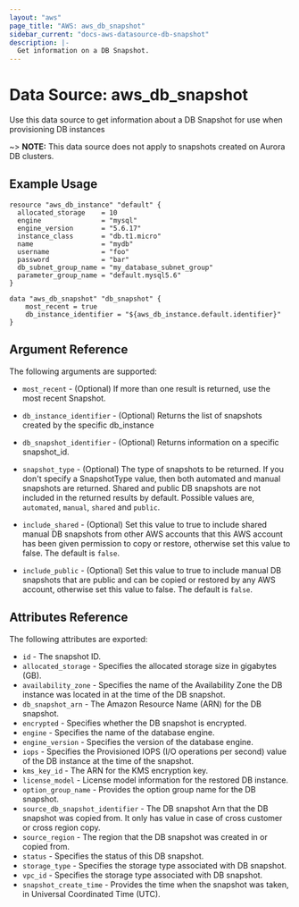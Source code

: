 ```yaml
---
layout: "aws"
page_title: "AWS: aws_db_snapshot"
sidebar_current: "docs-aws-datasource-db-snapshot"
description: |-
  Get information on a DB Snapshot.
---
```


# Data Source: aws\_db\_snapshot

Use this data source to get information about a DB Snapshot for use when provisioning DB instances

~> **NOTE:** This data source does not apply to snapshots created on Aurora DB clusters.

## Example Usage

```
resource "aws_db_instance" "default" {
  allocated_storage    = 10
  engine               = "mysql"
  engine_version       = "5.6.17"
  instance_class       = "db.t1.micro"
  name                 = "mydb"
  username             = "foo"
  password             = "bar"
  db_subnet_group_name = "my_database_subnet_group"
  parameter_group_name = "default.mysql5.6"
}

data "aws_db_snapshot" "db_snapshot" {
    most_recent = true
    db_instance_identifier = "${aws_db_instance.default.identifier}"
}
```

## Argument Reference

The following arguments are supported:

* `most_recent` - (Optional) If more than one result is returned, use the most
recent Snapshot.

* `db_instance_identifier` - (Optional) Returns the list of snapshots created by the specific db_instance

* `db_snapshot_identifier` - (Optional) Returns information on a specific snapshot_id.

* `snapshot_type` - (Optional) The type of snapshots to be returned. If you don't specify a SnapshotType 
value, then both automated and manual snapshots are returned. Shared and public DB snapshots are not 
included in the returned results by default. Possible values are, `automated`, `manual`, `shared` and `public`.

* `include_shared` - (Optional) Set this value to true to include shared manual DB snapshots from other 
AWS accounts that this AWS account has been given permission to copy or restore, otherwise set this value to false. 
The default is `false`.

* `include_public` - (Optional) Set this value to true to include manual DB snapshots that are public and can be 
copied or restored by any AWS account, otherwise set this value to false. The default is `false`.


## Attributes Reference

The following attributes are exported:

* `id` - The snapshot ID.
* `allocated_storage` - Specifies the allocated storage size in gigabytes (GB).
* `availability_zone` - Specifies the name of the Availability Zone the DB instance was located in at the time of the DB snapshot.
* `db_snapshot_arn` - The Amazon Resource Name (ARN) for the DB snapshot.
* `encrypted` - Specifies whether the DB snapshot is encrypted.
* `engine` - Specifies the name of the database engine.
* `engine_version` - Specifies the version of the database engine.
* `iops` - Specifies the Provisioned IOPS (I/O operations per second) value of the DB instance at the time of the snapshot.
* `kms_key_id` - The ARN for the KMS encryption key.
* `license_model` - License model information for the restored DB instance.
* `option_group_name` - Provides the option group name for the DB snapshot.
* `source_db_snapshot_identifier` - The DB snapshot Arn that the DB snapshot was copied from. It only has value in case of cross customer or cross region copy.
* `source_region` - The region that the DB snapshot was created in or copied from.
* `status` - Specifies the status of this DB snapshot.
* `storage_type` - Specifies the storage type associated with DB snapshot.
* `vpc_id` - Specifies the storage type associated with DB snapshot.
* `snapshot_create_time` - Provides the time when the snapshot was taken, in Universal Coordinated Time (UTC).
